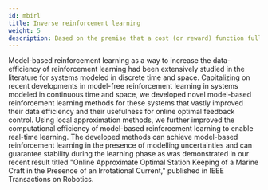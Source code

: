 ```yaml
---
id: mbirl
title: Inverse reinforcement learning
weight: 5
description: Based on the premise that a cost (or reward) function fully characterizes the intent of the demonstrator, we developed methods to learn the cost function from observations for linear and nonlinear uncertain systems.
---
```

Model-based reinforcement learning as a way to increase the data-efficiency of reinforcement learning had been extensively studied in the literature for systems modeled in discrete time and space. Capitalizing on recent developments in model-free reinforcement learning in systems modeled in continuous time and space, we developed novel model-based reinforcement learning methods for these systems that vastly improved their data efficiency and their usefulness for online optimal feedback control. Using local approximation methods, we further improved the computational efficiency of model-based reinforcement learning to enable real-time learning. The developed methods can achieve model-based reinforcement learning in the presence of modelling uncertainties and can guarantee stability during the learning phase as was demonstrated in our recent result titled "Online Approximate Optimal Station Keeping of a Marine Craft in the Presence of an Irrotational Current," published in IEEE Transactions on Robotics.